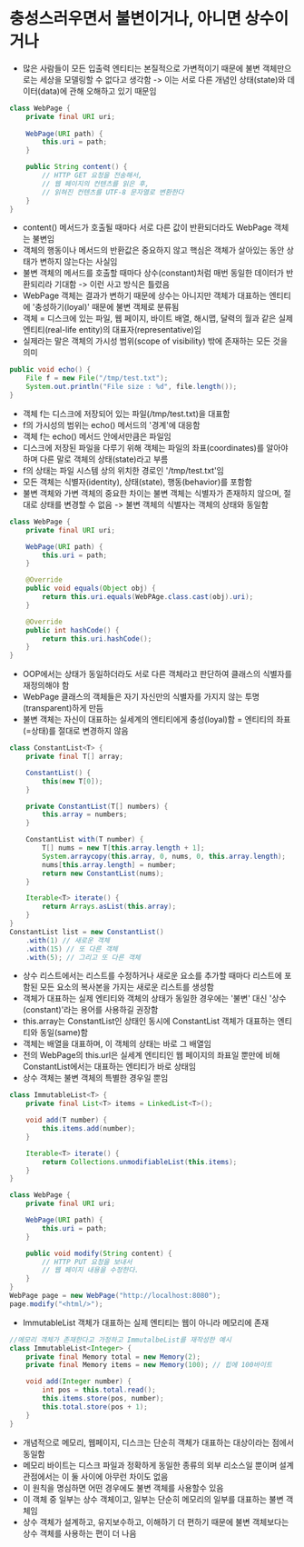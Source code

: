 # 충성스러우면서 불변이거나, 아니면 상수이거나
- 많은 사람들이 모든 입출력 엔티티는 본질적으로 가변적이기 때문에 불변 객체만으로는 세상을 모델링할 수 없다고 생각함 -> 이는 서로 다른 개념인 상태(state)와 데이터(data)에 관해 오해하고 있기 때문임

```java
class WebPage {
    private final URI uri;
     
    WebPage(URI path) {
        this.uri = path;
    }

    public String content() {
        // HTTP GET 요청을 전송해서,
        // 웹 페이지의 컨텐츠를 읽은 후,
        // 읽혀진 컨텐츠를 UTF-8 문자열로 변환한다
    }
}
```
- content() 메서드가 호출될 때마다 서로 다른 값이 반환되더라도 WebPage 객체는 불변임
- 객체의 행동이나 메서드의 반환값은 중요하지 않고 핵심은 객체가 살아있는 동안 상태가 변하지 않는다는 사실임
- 불변 객체의 메서드를 호출할 때마다 상수(constant)처럼 매번 동일한 데이터가 반환되리라 기대함 -> 이런 사고 방식은 틀렸음
- WebPage 객체는 결과가 변하기 때문에 상수는 아니지만 객체가 대표하는 엔티티에 '충성하기(loyal)' 때문에 불변 객체로 분류됨
- 객체 = 디스크에 있는 파일, 웹 페이지, 바이트 배열, 해시맵, 달력의 월과 같은 실제 엔티티(real-life entity)의 대표자(representative)임
- 실제라는 말은 객체의 가시성 범위(scope of visibility) 밖에 존재하는 모든 것을 의미

```java
public void echo() {
    File f = new File("/tmp/test.txt");
    System.out.println("File size : %d", file.length());
}
```

- 객체 f는 디스크에 저장되어 있는 파일(/tmp/test.txt)을 대표함
- f의 가시성의 범위는 echo() 메서드의 '경계'에 대응함
- 객체 f는 echo() 메서드 안에서만큼은 파일임
- 디스크에 저장된 파일을 다루기 위해 객체는 파일의 좌표(coordinates)를 알아야 하며 다른 말로 객체의 상태(state)라고 부름
- f의 상태는 파일 시스템 상의 위치한 경로인 '/tmp/test.txt'임
- 모든 객체는 식별자(identity), 상태(state), 행동(behavior)를 포함함
- 불변 객체와 가변 객체의 중요한 차이는 불변 객체는 식별자가 존재하지 않으며, 절대로 상태를 변경할 수 없음 -> 불변 객체의 식별자는 객체의 상태와 동일함

```java
class WebPage {
    private final URI uri;

    WebPage(URI path) {
        this.uri = path;
    }

    @Override
    public void equals(Object obj) {
        return this.uri.equals(WebPAge.class.cast(obj).uri);
    }

    @Override
    public int hashCode() {
        return this.uri.hashCode();
    }
}
```

- OOP에서는 상태가 동일하더라도 서로 다른 객체라고 판단하여 클래스의 식별자를 재정의해야 함
- WebPage 클래스의 객체들은 자기 자신만의 식별자를 가지지 않는 투명(transparent)하게 만듬
- 불변 객체는 자신이 대표하는 실세계의 엔티티에게 충성(loyal)함 = 엔티티의 좌표(=상태)를 절대로 변경하지 않음

```java
class ConstantList<T> {
    private final T[] array;

    ConstantList() {
        this(new T[0]);
    }

    private ConstantList(T[] numbers) {
        this.array = numbers;
    }

    ConstantList with(T number) {
        T[] nums = new T[this.array.length + 1];
        System.arraycopy(this.array, 0, nums, 0, this.array.length);
        nums[this.array.length] = number;
        return new ConstantList(nums);
    }

    Iterable<T> iterate() {
        return Arrays.asList(this.array);
    }
}
ConstantList list = new ConstantList()
    .with(1) // 새로운 객체
    .with(15) // 또 다른 객체
    .with(5); // 그리고 또 다른 객체 
```

- 상수 리스트에서는 리스트를 수정하거나 새로운 요소를 추가할 때마다 리스트에 포함된 모든 요소의 복사본을 가지는 새로운 리스트를 생성함
- 객체가 대표하는 실제 엔티티와 객체의 상태가 동일한 경우에는 '불변' 대신 '상수(constant)'라는 용어를 사용하길 권장함
- this.array는 ConstantList인 상태인 동시에 ConstantList 객체가 대표하는 엔티티와 동일(same)함
- 객체는 배열을 대표하며, 이 객체의 상태는 바로 그 배열임
- 전의 WebPage의 this.url은 실세계 엔티티인 웹 페이지의 좌표일 뿐만에 비해 ConstantList에서는 대표하는 엔티티가 바로 상태임
- 상수 객체는 불변 객체의 특별한 경우일 뿐임

```java
class ImmutableList<T> {
    private final List<T> items = LinkedList<T>();

    void add(T number) {
        this.items.add(number);
    }

    Iterable<T> iterate() {
        return Collections.unmodifiableList(this.items);
    }
}
```

```java
class WebPage {
    private final URI uri;

    WebPage(URI path) {
        this.uri = path;
    }

    public void modify(String content) {
        // HTTP PUT 요청을 보내서
        // 웹 페이지 내용을 수정한다.
    }
}
WebPage page = new WebPage("http://localhost:8080");
page.modify("<html/>");
```

- ImmutableList 객체가 대표하는 실제 엔티티는 웹이 아니라 메모리에 존재

```java
//메모리 객체가 존재한다고 가정하고 ImmutalbeList를 재작성한 예시
class ImmutableList<Integer> {
    private final Memory total = new Memory(2);
    private final Memory items = new Memory(100); // 힙에 100바이트

    void add(Integer number) {
        int pos = this.total.read();
        this.items.store(pos, number);
        this.total.store(pos + 1);
    }
}
```

- 개념적으로 메모리, 웹페이지, 디스크는 단순히 객체가 대표하는 대상이라는 점에서 동일함
- 메모리 바이트는 디스크 파일과 정확하게 동일한 종류의 외부 리소스일 뿐이며 설계 관점에서는 이 둘 사이에 아무런 차이도 없음
- 이 원칙을 명심하면 어떤 경우에도 불변 객체를 사용할수 있음
- 이 객체 중 일부는 상수 객체이고, 일부는 단순히 메모리의 일부를 대표하는 불변 객체임
- 상수 객체가 설계하고, 유지보수하고, 이해하기 더 편하기 때문에 불변 객체보다는 상수 객체를 사용하는 편이 더 나음